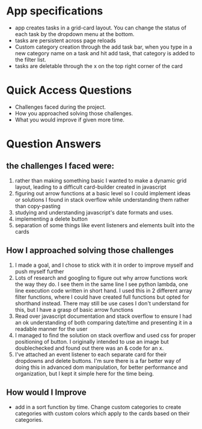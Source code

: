 # App specifications
- app creates tasks in a grid-card layout.  You can change the status of each task by the dropdown menu at the bottom.
- tasks are persistent across page reloads
-  Custom category creation through the add task bar, when you type in a new category name on a task and hit add task, that category is added to the filter list.
-  tasks are deletable through the x on the top right corner of the card




# Quick Access Questions
- Challenges faced during the project.
- How you approached solving those challenges.
- What you would improve if given more time.

# Question Answers
## the challenges I faced were:
  1. rather than making something basic I wanted to make a dynamic grid layout, leading to a difficult card-builder created in javascript
  2. figuring out arrow functions at a basic level so I could implement ideas or solutions I found in stack overflow while understanding them rather than copy-pasting
  3. studying and understanding javascript's date formats and uses.
  4. implementing a delete button
  5. separation of some things like event listeners and elements built into the cards

 ## How I approached solving those challenges
 1. I made a goal, and I chose to stick with it in order to improve myself and push myself further
 2. Lots of research and googling to figure out why arrow functions work the way they do.  I see them in the same line I see python lambda, one line execution code written in short hand.  I used this in 2 different array filter functions, where I could have created full functions but opted for shorthand instead.  There may still be use cases I don't understand for this, but I have a grasp of basic arrow functions
 3. Read over javascript documentation and stack overflow to ensure I had an ok understanding of both comparing date/time and presenting it in a readable manner for the user
 4.  I managed to find the solution on stack overflow and used css for proper positioning of button.  I originally intended to use an image but doublechecked and found out there was an & code for an x.
 5. I've attached an event listener to each separate card for their dropdowns and delete buttons.  I'm sure there is a far better way of doing this in advanced dom manipulation, for better performance and organization, but I kept it simple here for the time being.

## How would I Improve
- add in a sort function by time. Change custom categories to create categories with custom colors which apply to the cards based on their categories.  
